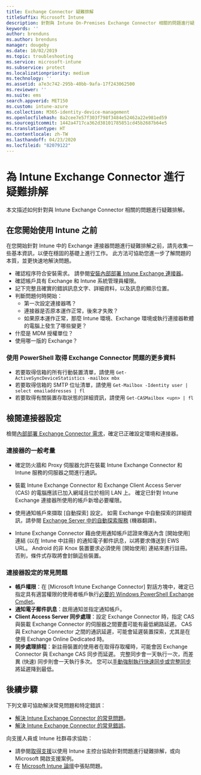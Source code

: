 ```yaml
---
title: Exchange Connector 疑難排解
titleSuffix: Microsoft Intune
description: 針對與 Intune On-Premises Exchange Connector 相關的問題進行疑難排解。
keywords: ''
author: brenduns
ms.author: brenduns
manager: dougeby
ms.date: 10/02/2019
ms.topic: troubleshooting
ms.service: microsoft-intune
ms.subservice: protect
ms.localizationpriority: medium
ms.technology: ''
ms.assetid: a7e3c742-295b-40bb-9afa-17f243062500
ms.reviewer: ''
ms.suite: ems
search.appverid: MET150
ms.custom: intune-azure
ms.collection: M365-identity-device-management
ms.openlocfilehash: 8a2cee7e57f303f798f3484e52462a22e981ed59
ms.sourcegitcommit: 1442a4717ca362d38101785851cd45b2687b64e5
ms.translationtype: HT
ms.contentlocale: zh-TW
ms.lasthandoff: 04/23/2020
ms.locfileid: "82079122"
---
```

# <a name="troubleshoot-the-intune-exchange-connector"></a>為 Intune Exchange Connector 進行疑難排解

本文描述如何針對與 Intune Exchange Connector 相關的問題進行疑難排解。

## <a name="before-you-start"></a>在您開始使用 Intune 之前

在您開始針對 Intune 中的 Exchange 連接器問題進行疑難排解之前，請先收集一些基本資訊，以便在穩固的基礎上進行工作。 此方法可協助您進一步了解問題的本質，並更快速地解決問題。

- 確認程序符合安裝需求。 請參閱[安裝內部部署 Intune Exchange 連接器](exchange-connector-install.md)。
- 確認帳戶具有 Exchange 和 Intune 系統管理員權限。
- 記下完整且確實的錯誤訊息文字、詳細資料，以及訊息的顯示位置。
- 判斷問題何時開始： 
  - 第一次設定連接器嗎？ 
  - 連接器是否原本運作正常，後來才失敗？
  - 如果原本運作正常，那麼 Intune 環境、Exchange 環境或執行連接器軟體的電腦上發生了哪些變更？
- 什麼是 MDM 授權單位？
- 使用哪一版的 Exchange？

### <a name="use-powershell-to-get-more-data-on-exchange-connector-issues"></a>使用 PowerShell 取得 Exchange Connector 問題的更多資料

- 若要取得信箱的所有行動裝置清單，請使用 `Get-ActiveSyncDeviceStatistics -mailbox mbx`
- 若要取得信箱的 SMTP 位址清單，請使用 `Get-Mailbox -Identity user | select emailaddresses | fl`
- 若要取得有關裝置存取狀態的詳細資訊，請使用 `Get-CASMailbox <upn> | fl`

## <a name="review-the-connector-configuration"></a>檢閱連接器設定

檢閱[內部部署 Exchange Connector 需求](exchange-connector-install.md#intune-exchange-connector-requirements)，確定已正確設定環境和連接器。 

### <a name="general-considerations-for-the-connector"></a>連接器的一般考量

- 確定防火牆和 Proxy 伺服器允許在裝載 Intune Exchange Connector 和 Intune 服務的伺服器之間進行通訊。

- 裝載 Intune Exchange Connector 和 Exchange Client Access Server (CAS) 的電腦應該已加入網域且位於相同 LAN 上。 確定已針對 Intune Exchange 連接器所使用的帳戶新增必要權限。

- 使用通知帳戶來擷取 [自動探索]  設定。 如需 Exchange 中自動探索的詳細資訊，請參閱 [Exchange Server 中的自動探索服務](https://docs.microsoft.com/exchange/architecture/client-access/autodiscover?view=exchserver-2016) (機器翻譯)。

- Intune Exchange Connector 藉由使用通知帳戶認證來傳送內含 [開始使用]  連結 (以在 Intune 中註冊) 的通知電子郵件訊息，以將要求傳送到 EWS URL。 Android 的非 Knox 裝置要求必須使用 [開始使用]  連結來進行註冊。 否則，條件式存取將會封鎖這些裝置。

### <a name="common-issues-for-connector-configurations"></a>連接器設定的常見問題

- **帳戶權限**：在 [Microsoft Intune Exchange Connector] 對話方塊中，確定已指定具有適當權限的使用者帳戶執行[必要的 Windows PowerShell Exchange Cmdlet](exchange-connector-install.md#exchange-cmdlet-requirements)。
- **通知電子郵件訊息**：啟用通知並指定通知帳戶。
- **Client Access Server 同步處理**：設定 Exchange Connector 時，指定 CAS 與裝載 Exchange Connector 的伺服器之間要盡可能有最低網路延遲。 CAS 與 Exchange Connector 之間的通訊延遲，可能會延遲裝置探索，尤其是在使用 Exchange Online Dedicated 時。
- **同步處理排程**：新註冊裝置的使用者在取得存取權時，可能會因 Exchange Connector 與 Exchange CAS 同步而延遲。 完整同步會一天執行一次，而差異 (快速) 同步則會一天執行多次。 您可以[手動強制執行快速同步或完整同步](exchange-connector-install.md#manually-force-a-quick-sync-or-full-sync)將延遲降到最低。

## <a name="next-steps"></a>後續步驟
下列文章可協助解決常見問題和特定錯誤：

- [解決 Intune Exchange Connector 的常見問題](troubleshoot-exchange-connector-common-problems.md)。
- [解決 Intune Exchange Connector 的常見錯誤](troubleshoot-exchange-connector-common-errors.md)。

向支援人員或 Intune 社群尋求協助：

- 請參閱[取得支援](../fundamentals/get-support.md)以使用 Intune 主控台協助針對問題進行疑難排解，或向 Microsoft 開啟支援案例。 
- 在 [Microsoft Intune 論壇](https://social.technet.microsoft.com/Forums/en-US/home?forum=microsoftintuneprod)中張貼問題。  
